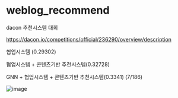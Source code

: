 # weblog_recommend
dacon 추천시스템 대회

https://dacon.io/competitions/official/236290/overview/description

협업시스템 (0.29302)

협업시스템 + 콘텐츠기반 추천시스템(0.32728)

GNN + 협업시스템 + 콘텐츠기반 추천시스템(0.3341) (7/186) 

![image](https://github.com/kti0801/weblog_recommend/assets/91380606/d6793cc6-8bf3-4bbf-862f-2f6671ffda0e)
